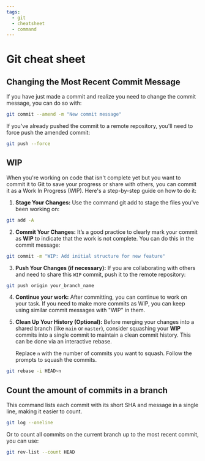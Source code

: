 ```yaml
---
tags:
  - git
  - cheatsheet
  - command
---
```

# Git cheat sheet

## Changing the Most Recent Commit Message

If you have just made a commit and realize you need to change the commit
message,
you can do so with:

```bash
git commit --amend -m "New commit message"
```

If you've already pushed the commit to a remote repository, you'll need to force
push the
amended commit:

```bash
git push --force
```

## WIP

When you're working on code that isn't complete yet but you want to commit it to
Git to save your progress or share with others, you can commit it as a Work In
Progress (WIP). Here's a step-by-step guide on how to do it:

1) **Stage Your Changes:**
   Use the command git add to stage the files you've been working on:
```bash
git add -A
```

2) **Commit Your Changes:**
   It’s a good practice to clearly mark your commit as **WIP** to indicate that
   the work is not complete. You can do this in the commit message:
```bash
git commit -m "WIP: Add initial structure for new feature"
```

3) **Push Your Changes (if necessary):**
   If you are collaborating with others and need to share this `WIP` commit,
   push it to the remote repository:
```bash
git push origin your_branch_name
```

4)  **Continue your work:**
   After committing, you can continue to work on your task. If you need to make
   more commits as WIP, you can keep using similar commit messages with "WIP" in
   them.

5) **Clean Up Your History (Optional):**
   Before merging your changes into a shared branch (like `main` or `master`),
   consider squashing your **WIP** commits into a single commit to maintain a
   clean commit history. This can be done via an interactive rebase.

   Replace `n` with the number of commits you want to squash. Follow the prompts
   to squash the commits.

```bash
git rebase -i HEAD~n
```

## Count the amount of commits in a branch

This command lists each commit with its short SHA and message in a single line,
making it easier to count.

```bash
git log --oneline
```

Or to count all commits on the current branch up to the most recent commit, you
can use:

```bash
git rev-list --count HEAD
```
